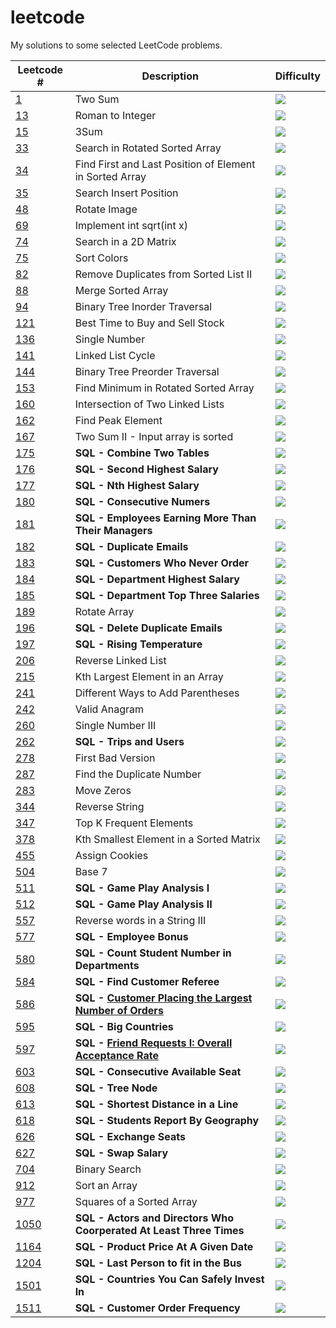 # leetcode

My solutions to some selected LeetCode problems.


| Leetcode #    | Description   | Difficulty |
| ------------- | ------------- | ------------- |
|[1](https://github.com/ffflora/leetcode/blob/master/python/1.md)| Two Sum | ![](https://img.shields.io/badge/-esay-green)|
|[13](https://github.com/ffflora/leetcode/blob/master/python/13.md)| Roman to Integer | ![](https://img.shields.io/badge/-esay-green) |
|[15](https://github.com/ffflora/leetcode/blob/master/python/15.md)| 3Sum | ![](https://img.shields.io/badge/-medium-yellow) |
|[33](https://github.com/ffflora/leetcode/blob/master/python/33.md)| Search in Rotated Sorted Array | ![](https://img.shields.io/badge/-medium-yellow) |
|[34](https://github.com/ffflora/leetcode/blob/master/python/34.md)| Find First and Last Position of Element in Sorted Array | ![](https://img.shields.io/badge/-medium-yellow) |
| [35](https://github.com/ffflora/leetcode/blob/master/python/35.md)    | Search Insert Position| ![](https://img.shields.io/badge/-esay-green)|
| [48](https://github.com/ffflora/leetcode/blob/master/python/48.md) | Rotate Image | ![](https://img.shields.io/badge/-medium-yellow) |
| [69](https://github.com/ffflora/leetcode/blob/master/python/69.md)    | Implement int sqrt(int x) | ![](https://img.shields.io/badge/-esay-green)|
| [74](https://github.com/ffflora/leetcode/blob/master/python/74.md) | Search in a 2D Matrix | ![](https://img.shields.io/badge/-medium-yellow) |
| [75](https://github.com/ffflora/leetcode/blob/master/python/82.md) | Sort Colors | ![](https://img.shields.io/badge/-medium-yellow) |
| [82](https://github.com/ffflora/leetcode/blob/master/python/75.md)  | Remove Duplicates from Sorted List II | ![](https://img.shields.io/badge/-medium-yellow) |
| [88](https://github.com/ffflora/leetcode/blob/master/python/88.md) | Merge Sorted Array | ![](https://img.shields.io/badge/-esay-green) |
| [94](https://github.com/ffflora/leetcode/blob/master/python/94.md)    | Binary Tree Inorder Traversal | ![](https://img.shields.io/badge/-medium-yellow) |
| [121](https://github.com/ffflora/leetcode/blob/master/python/121.md) | Best Time to Buy and Sell Stock | ![](https://img.shields.io/badge/-esay-green) |
| [136](https://github.com/ffflora/leetcode/blob/master/python/136.md) | Single Number | ![](https://img.shields.io/badge/-esay-green) |
| [141](https://github.com/ffflora/leetcode/blob/master/python/141.md)    | Linked List Cycle | ![](https://img.shields.io/badge/-esay-green) |
| [144](https://github.com/ffflora/leetcode/blob/master/python/144.md)    | Binary Tree Preorder Traversal | ![](https://img.shields.io/badge/-medium-yellow) |
| [153](https://github.com/ffflora/leetcode/blob/master/python/153.md)    |Find Minimum in Rotated Sorted Array | ![](https://img.shields.io/badge/-medium-yellow) |
| [160](https://github.com/ffflora/leetcode/blob/master/python/160.md)    | Intersection of Two Linked Lists | ![](https://img.shields.io/badge/-esay-green) |
| [162](https://github.com/ffflora/leetcode/blob/master/python/162.md) | Find Peak Element | ![](https://img.shields.io/badge/-medium-yellow) |
| [167](https://github.com/ffflora/leetcode/blob/master/python/167.md)    | Two Sum II - Input array is sorted | ![](https://img.shields.io/badge/-esay-green)|
| [175](https://github.com/ffflora/leetcode/blob/master/python/175.md) | **SQL - Combine Two Tables** | ![](https://img.shields.io/badge/-esay-green) |
| [176](https://github.com/ffflora/leetcode/blob/master/python/176.md) | **SQL - Second Highest Salary** | ![](https://img.shields.io/badge/-medium-yellow) |
| [177](https://github.com/ffflora/leetcode/blob/master/python/177.md) | **SQL - Nth Highest Salary** | ![](https://img.shields.io/badge/-medium-yellow) |
| [180](https://github.com/ffflora/leetcode/blob/master/python/180.md) | **SQL - Consecutive Numers** | ![](https://img.shields.io/badge/-medium-yellow) |
| [181](https://github.com/ffflora/leetcode/blob/master/python/181.md) | **SQL - Employees Earning More Than Their Managers** | ![](https://img.shields.io/badge/-esay-green) |
| [182](https://github.com/ffflora/leetcode/blob/master/python/182.md) | **SQL - Duplicate Emails** | ![](https://img.shields.io/badge/-esay-green) |
| [183](https://github.com/ffflora/leetcode/blob/master/python/183.md) | **SQL - Customers Who Never Order** | ![](https://img.shields.io/badge/-esay-green) |
| [184](https://github.com/ffflora/leetcode/blob/master/python/184.md) | **SQL - Department Highest Salary** | ![](https://img.shields.io/badge/-medium-yellow) |
| [185](https://github.com/ffflora/leetcode/blob/master/python/185.md) | **SQL - Department Top Three Salaries** | ![](https://img.shields.io/badge/-hard-red) |
| [189](https://github.com/ffflora/leetcode/blob/master/python/189.md) | Rotate Array | ![](https://img.shields.io/badge/-medium-yellow) |
| [196](https://github.com/ffflora/leetcode/blob/master/python/196.md) | **SQL - Delete Duplicate Emails** | ![](https://img.shields.io/badge/-esay-green) |
| [197](https://github.com/ffflora/leetcode/blob/master/python/197.md) | **SQL - Rising Temperature** | ![](https://img.shields.io/badge/-esay-green) |
| [206](https://github.com/ffflora/leetcode/blob/master/python/206.md) | Reverse Linked List | ![](https://img.shields.io/badge/-esay-green) |
| [215](https://github.com/ffflora/leetcode/blob/master/python/215.md)    | Kth Largest Element in an Array | ![](https://img.shields.io/badge/-medium-yellow)  |
| [241](https://github.com/ffflora/leetcode/blob/master/python/241.md)    | Different Ways to Add Parentheses | ![](https://img.shields.io/badge/-medium-yellow)  |
| [242](https://github.com/ffflora/leetcode/blob/master/python/242.md)    | Valid Anagram| ![](https://img.shields.io/badge/-esay-green)  |
| [260](https://github.com/ffflora/leetcode/blob/master/python/260.md)    | Single Number III | ![](https://img.shields.io/badge/-medium-yellow)  |
| [262](https://github.com/ffflora/leetcode/blob/master/python/262.md) | **SQL - Trips and Users** | ![](https://img.shields.io/badge/-hard-red) |
| [278](https://github.com/ffflora/leetcode/blob/master/python/278.md) | First Bad Version | ![](https://img.shields.io/badge/-esay-green) |
| [287](https://github.com/ffflora/leetcode/blob/master/python/287.md) | Find the Duplicate Number | ![](https://img.shields.io/badge/-medium-yellow) |
| [283](https://github.com/ffflora/leetcode/blob/master/python/283.md) | Move Zeros | ![](https://img.shields.io/badge/-esay-green) |
| [344](https://github.com/ffflora/leetcode/blob/master/python/344.md) | Reverse String | ![](https://img.shields.io/badge/-esay-green) |
| [347](https://github.com/ffflora/leetcode/blob/master/python/347.md)    | Top K Frequent Elements | ![](https://img.shields.io/badge/-medium-yellow)  |
| [378](https://github.com/ffflora/leetcode/blob/master/python/378.md)    | Kth Smallest Element in a Sorted Matrix | ![](https://img.shields.io/badge/-medium-yellow)  |
| [455](https://github.com/ffflora/leetcode/blob/master/python/455.md)    | Assign Cookies | ![](https://img.shields.io/badge/-esay-green) |
| [504](https://github.com/ffflora/leetcode/blob/master/python/504.md) | Base 7 | ![](https://img.shields.io/badge/-esay-green) |
| [511](https://github.com/ffflora/leetcode/blob/master/python/511.md) | **SQL - Game Play Analysis I** | ![](https://img.shields.io/badge/-esay-green) |
| [512](https://github.com/ffflora/leetcode/blob/master/python/512.md) | **SQL - Game Play Analysis II** | ![](https://img.shields.io/badge/-esay-green) |
| [557](https://github.com/ffflora/leetcode/blob/master/python/557.md) | Reverse words in a String III | ![](https://img.shields.io/badge/-esay-green) |
| [577](https://github.com/ffflora/leetcode/blob/master/python/577.md) | **SQL - Employee Bonus** | ![](https://img.shields.io/badge/-esay-green) |
| [580](https://github.com/ffflora/leetcode/blob/master/python/580.md) | **SQL - Count Student Number in Departments** | ![](https://img.shields.io/badge/-medium-yellow) |
| [584](https://github.com/ffflora/leetcode/blob/master/python/584.md) | **SQL - Find Customer Referee** | ![](https://img.shields.io/badge/-esay-green) |
| [586](https://github.com/ffflora/leetcode/blob/master/python/586.md) | **SQL - [Customer Placing the Largest Number of Orders](https://leetcode.com/problems/customer-placing-the-largest-number-of-orders/)** | ![](https://img.shields.io/badge/-esay-green) |
| [595](https://github.com/ffflora/leetcode/blob/master/python/595.md) | **SQL - Big Countries** | ![](https://img.shields.io/badge/-esay-green) |
| [597](https://github.com/ffflora/leetcode/blob/master/python/597.md) | **SQL - [Friend Requests I: Overall Acceptance Rate](https://leetcode.com/problems/friend-requests-i-overall-acceptance-rate/)** | ![](https://img.shields.io/badge/-esay-green) |
| [603](https://github.com/ffflora/leetcode/blob/master/python/603.md) | **SQL - Consecutive Available Seat** | ![](https://img.shields.io/badge/-esay-green) |
| [608](https://github.com/ffflora/leetcode/blob/master/python/608.md) | **SQL - Tree Node** | ![](https://img.shields.io/badge/-medium-yellow) |
| [613](https://github.com/ffflora/leetcode/blob/master/python/613.md) | **SQL - Shortest Distance in a Line** | ![](https://img.shields.io/badge/-esay-green) |
| [618](https://github.com/ffflora/leetcode/blob/master/python/618.md) | **SQL - Students Report By Geography** | ![](https://img.shields.io/badge/-hard-red) |
| [626](https://github.com/ffflora/leetcode/blob/master/python/626.md) | **SQL - Exchange Seats** | ![](https://img.shields.io/badge/-medium-yellow) |
| [627](https://github.com/ffflora/leetcode/blob/master/python/627.md) | **SQL - Swap Salary** | ![](https://img.shields.io/badge/-esay-green) |
| [704](https://github.com/ffflora/leetcode/blob/master/python/704.md) |Binary Search | ![](https://img.shields.io/badge/-esay-green) |
| [912](https://github.com/ffflora/leetcode/blob/master/python/912.md) |Sort an Array | ![](https://img.shields.io/badge/-medium-yellow) |
| [977](https://github.com/ffflora/leetcode/blob/master/python/977.md) |Squares of a Sorted Array | ![](https://img.shields.io/badge/-esay-green) |
| [1050](https://github.com/ffflora/leetcode/blob/master/python/1050.md) |**SQL - Actors and Directors Who Coorperated At Least Three Times** | ![](https://img.shields.io/badge/-esay-green) |
| [1164](https://github.com/ffflora/leetcode/blob/master/python/1164.md) |**SQL - Product Price At A Given Date** | ![](https://img.shields.io/badge/-medium-yellow) |
| [1204](https://github.com/ffflora/leetcode/blob/master/python/1204.md) |**SQL - Last Person to fit in the Bus** | ![](https://img.shields.io/badge/-medium-yellow) |
| [1501](https://github.com/ffflora/leetcode/blob/master/python/1501.md) |**SQL - Countries You Can Safely Invest In** | ![](https://img.shields.io/badge/-medium-yellow) |
| [1511](https://github.com/ffflora/leetcode/blob/master/python/1511.md) |**SQL - Customer Order Frequency** | ![](https://img.shields.io/badge/-esay-green) |

